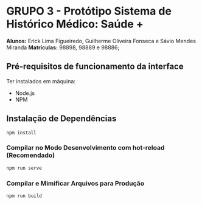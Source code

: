 # GRUPO 3 - Protótipo Sistema de Histórico Médico: Saúde +

**Alunos:** Erick Lima Figueiredo, Guilherme Oliveira Fonseca e Sávio Mendes Miranda
**Matrículas:** 98898, 98889 e 98886; 

## Pré-requisitos de funcionamento da interface

Ter instalados em máquina:

- Node.js
- NPM

## Instalação de Dependências
```
npm install
```

### Compilar no Modo Desenvolvimento com hot-reload (Recomendado)
```
npm run serve
```

### Compilar e Mimificar Arquivos para Produção
```
npm run build
```

